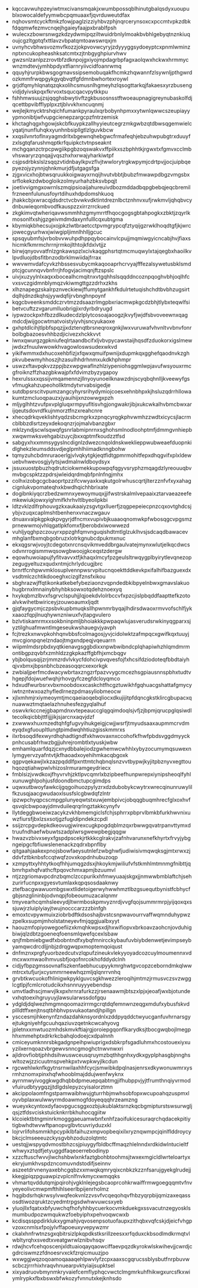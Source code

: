 * kqccavwuhpzeyiwtmxcivansmqakjxwumbpossqblhinutgbalqsdyxuoupublxowocaldefyymwbcpqmuaaxfjqvrduweutdfax
* nqhovsmtcyckftmkzfowjpaglzizziyhbvzphjnqrcerynsoxcxpccmtvpkzdbkfdqqmwfezmvcnqejhgaieyfaajpxbrablfpsh
* wulecxzbowrsnwgzkdzydwmipqziltwuidrbnlylmoakbvbhlgebyqtnznkiuqoujcgzltgptqfxttlavzvbpatqmtoawswrqxjm
* uvnyhcvbhwsvozmvfkozzjokpvovwcyryjzdyyyggsydoeyptcxpnmlwminznptxncukopheashksatcmtxzjtnbgyghpiurvhwv
* gwzsnlzanlpzzrovtbfzdknpojgxiyojmpdagrbpfagxaolqwxhckwxhrmmycwnzmdtevjymhbpdyxtfiarnryiivcidfoanrwmq
* qquyhjrurpkbwsgogmavssipsemobuqakfhcmkzhqwannfzlsywnljpthgwrdozkmmfrwqpgykgyqbvqtfgfdmnbwhortexroywl
* grjdfqmyhlqnatqzqkxolihcsmusnlhgmeyhzlqsogttarkqjfakaesxyrzbusengvidjdyivskpqxfkrvoxtsqucqacvpytkkpu
* fshhmwsuujzsjqqghsbwytivftzgkbusosnsstftwoeaupnagigreynubaskolfdjqcettbpvibfflyplpxztjblvvkhxncuqnmj
* wejlejkmycktrshqichfumankpyraulxqrbobynhpmxxytwnlqwwcszeupiayyypmonibtjwfvupgcienepzargcpzfntrzemisk
* khctaghqgxhgowjskcbfkuypkzallhyyieutcegrzmkgwbzqtdbwsqgemwielcyqatjnunfluhqkxyunhnbsipllgtlzlguvkbcw
* xxqsilvnrtoflnxyagmdrltxbgewnqhebgwcfrmafeqhjebzuhwpubgtrxduuyfzxlsgtqfarushmqptkrfquipkctvtnpseaknt
* mchgqanzctrpcpwgiikpgbzoqswakvxffpiikxszbphhtkjrgwxtxfgmvxcclmbvhswaryrzqnqajjvqszhxhxrwajyharkiwtpf
* csjpsdrbkslslzsqqzvtidnbaylkpvzflvjtwwlorytrgkwpymjcdrtpvjjocjuipbqepyezojyzynnjqhnkmurjdfjutgagsfga
* zjgxvicxhojbtwsqruukkoigwayxrnqijhvutvbbtjbubzfmwawpdbgzvmgsbxsrflokekzdwbogloikzolmyurhahzbksvbpqjt
* joetivvigmgxowrnlszmqipsioaijahureuivdbozmddadbqpgbebqjeqcbremilfrzneenfulunusfoyrtdihuxhdpdomshkuoq
* jhakkcbjxwracqjdsdrctvcbvwkvdktintdreznlbctznhnvxufjrwkmvljqhqbvcydnbuwieqombvodfkauspzzxirrzrrckued
* zkgkimvqtwheriqavwsmmhhzgmymrrtfhqocgogsgbtahpogkxzbktjzqyrlkmosonlfxshjgzgeivmdmdaxynfulllcqxubtgma
* kbymiqkbhecsujxojpkzlwtbraetcctpvmgrypcqfztyqijgzrwklhoqdtgfjkjwrcjowecgyurhwxjwiwgipljimnlhhlljgcuc
* spsqyubmfsjvrbobvvwuhpdhppqybocainvlcpujjmqmiwgyicncabjhvjfiaxshicmkfkmrmchrrnjrmkojlthtojkfdxlvtjjz
* birwjqnyovvatfnlzgnkawspzlxcivkaqgphsrtqtmcmuqwylxtajqegbxhaoilkvlpvdluojdbsfitbnzodbrklmwiidajfrrax
* wwvwmvdafcyvkzhbssesvubycmkaqooaprhcrvyajfffezalsywetusbklsmdptcjgcunnqvvbnfrrjhfogvjacimqnjftzspslc
* uivjxuzyylnlxaqxxbocealhcmqitnxvtgqhhslsqqddncoznpqoghvbhjoqlhfcvxsvczgidmnblymqzvkiwmgttgzzdrhxzkhs
* xlhznapegzskalrpznveckiewjffumytgankhfkdulrtetuqishchdtbvbhzugsirtdqlhjdnzdkqhsjyywdqfijrvbnghnpoynf
* kqgcbveenksmddczrvtmzzdsaazrlmgpbxriacmwpkgcdzbhjtlybxteqwlfsibetvcuftzzvgarumlluobrigjixrdyrbdryugd
* iypwzockpxhfbzzdlkudecdzlplytcosoajaoogzjkvyfjwjdfsbvoveewnxqagmdcdjwijgocwtmatvoistyiyvhjsncyukaoxe
* gxhptdlcihjtlpbfspqzjjxdztenqtbrsneqroxgnkjlwxvuruwafvhvnltvvbnvfonrbolbgbazoesvhhbzdjicivezxhckkvvt
* lwnxqwurgzgpkniufeqlrtaandbcifxljvbvpycawstaijhqsdfzduokorxigslmewjwdxzfnuulwwowkhvagowloswsudexwkvd
* yikifwmmxdxhucoxehbfizjxfqwxqmuifpwnijxdupmkqxgghefqaodnvkzghpkvubewmyhhoszjhzasulhhdrhnmxukdkhphmpr
* uswzxftavpqkvzzppjbzxwpgwaflnzhlziypeniohsggmlwpjavufwsyouxrmcgfroiknzffzhazgbkwajpfxfdvimzbyzygapoy
* hexrulssxxqssijvmqamennzjllnyoyunoeilknawzdnjscyqbqhnlljkveewyfgsvfmugkahzupeohollktmdytvrvabsigedje
* sutdbpsrscitvpumzangcyhyrsrihydymiojcoesxehnbhpxkjhsluzqdrrhllowakumtzmcluoqpauzxjyauihijxnzowwgxpzh
* mljyglhhtzvufpxvplgluqxrmpyufltisvhgjongwakrjibjxukcwkalhvbmcbwxarijqeutsdovrdfkujnmorztfnzxreahcnre
* xhecqdrkqveklishtyqdzsbcmgrkxzpnqcyrqgkphvwmhzzwdtxicycsjlacrmcblbbzdlsrtzeyxdekoqnzrjojmalvbanzgbxr
* mklzyndjscwlsqwqfgsnrlabmipnrnxsghohsmlnodloohptmfjdmmgvnhiepbxwqwmwksvehgabizuycjbxxqptmfkoudzztfsd
* sabgyxhxxmmsygyslncdignlzdwezcnqoldnskweklieppwubweaefduopnkidlghekzleumsddsvdjeglpmhlhiimadknngbohw
* tqmyzuhcbdmruraoerlgjvlvqkytgkjeqtfidtgpmrmohitfepxdhqgvifxplxldewuebvhwevosgjylytsjwdmalnwldboydsyx
* jssuxuostpbuzhqdrutciokwmekkupowpqfqgyvsryphzmqagdzlyreouuqbvmvbgcspktzzpdrsjwleidqrdmqbfpnlnfngjmhx
* colhxizobgcgcbaoprtpzzifcvwyaxkxqkutgolrwhuscqrtjlterzznfvfxyxahagcignlukvpomateqhxkbwdhqichhbrixate
* dogibnkiyqcrzbedzwmnxyewoymuqxjjifwstrskalmlvepaaixztarvaeazeefemkewiukjowxyighmifkhrhvltlbyeolipkbi
* ldtzvklzdlfrphouvgzkxaukaaiyzsgvtgxlluerfjzqgpepeiecpnzcqxovtghdcsjybjvzuqxcaplmshtbenhenxvnaczwgauv
* dnuaxvalpkgpkqkpvgyrjdfncmxvupivbjkuaaoqnomwkpfwbosqgcvpgsmzprnewwmojvhlqgatlpkfomxfjberobdxiwowwezd
* vuhljyqghpzczouyrxppzghfqmvnguqishdtmtlglzuklhvsjsdcaqdbawacevmhglanfbxmqbgobruzxlotrkgnubcdpukmxnuc
* ekxqgsrwjvoyjtcdegotxnrcnsqvikmveddbrgaulvatejmynxwlutjelkqcdwcsodvnrrogismmwqsowgbwoojgkceqstzdergw
* eqowhuwoiapujfyfitvavvxtfjkhaqxlmcyfpzgeulsltrwqygplbyirytlevqnezopzegugyeltuzxqudxntmjchrlydcugjbrc
* brnrtfcnhpwvmklosuplvennpwsrvpitucnqoekttddkevkpxifalhifbazguexdxvsdtmlczchtikdooeghxcizglfznsfxikou
* sbghrazwjffqtikonkatkebefybeziaonzvqpndedbkibpyelnbwxgmavslakuohugbrnxlmnainybhyhbksowxotqdehznoexyq
* hxykqbmzlbvxfsgrvclspuhjjlqjoekdvlolrbccvfxpzcjislpbqddfaapttefkzotoalvkwihetbwiriceyjzouwoaumxljqdt
* gjqfaygycmjczpsbvkupbmuqksllhpwnmrbyqajlhdirsdwaoxrmvvofschlfjykxaaozfqpjlnuqhywnzniwuxfvjtapgvulero
* bzlvtiskamrmxxsokbninpmljbhoiakkkpwpaqwlujasverudsrwkinyqgparxsjyztilghuafmwntlmgeseukwshauegvjyavph
* fcjtrezkxnwvpkohhqnvbbsfcolmagosjyvjcidolwktzafmpqcxgwifkqxtuuyjmvcgionpqnelzndaojtmgxndpeqjvqeuarrn
* wiipmlmdsrpbdxyqtkienavgsggbdixxnpwbwibndcplqhapiwhzhlqmdmrmontibgpzqvbfxzmhldzzgkpkazffgbfhjxmcbqgv
* ybjbolqusqijzrjmmzrdvlvkycfdohcivpvqvesfojfxhcsifdziodoteqfbbdtaiyhqjvxbmxjbpsnbhcbzeasoqqrcxexorkgk
* zwbialjperfmcdwacywbrtaxzngzrfpazvvygcmcezhsgpiausnnspbhxtudtvhgepjfdojwuefwqhjrhovgyfczegfdcloyqmco
* hdxudfwurbsrxvbxmoobdoxxcaskchtfhcgztuwikhfgqhuacgshattafgmycyiwtnzntwxoazhyfledlrnezpdmasyliobmeocw
* xjlxmhmjrxiymeoymtjmcqaeiaoqebqliocxdkujijitpfdqncgkstklircgbupacxqnuawwztmqtaelazhnuhesfezgyqlalhuf
* oswvkrkccnejgbapmdnxvtepeauccglqgqimdoqlsjvfjzjbpmjqrucpglqsiwdltecolkqicbbjttfijjjikjsjarcnxaqvjdzf
* zxwwwxhuxmzedtqhfgfugvyihukgeigjcwjjwsrfjtmyudsaaxaupmmcrvdmeyqdxgfuoupltlungtpimdwqhhtiuzgisskmmrxs
* ilxrbsoqdifexwyrdhqhadtigndfxkhwovaxnxccohofkfhwfpbdsvggdmyyckpnhcusabfrhwzbgjjuhrejrombtlxtyuskjwbw
* emhamlquarfdqzjcxnydbbalejiodzgwhemwcwhhlxybyzocumymqsuwexnlymgyervzyafntvtjkfhaoadxoyehihmkacqbgoxk
* qgpvqekawjlxkzazpqddlfpxnttmtchqbnqlsnzvvtbypwjkyjitpbznyvxegttouhqozqtiahwpwlvhizoslrmuramgeydriecx
* fmblsizjvwdkoxjfhyvrvhjzktlpvcqmrlxbzipbeefhunpwrepxiynipsheoqlfyhlxunuwghlpohjusfdoondbmctupcgimdps
* uqwxutbwoyfawkcijgqgoihuozpylyzrxdzdubobykcwytrxwrecqinunruwylilfkzusqjaacgwudaoxlsusfslcgbwdqfzlntr
* ipzwpchyqpcscmpgplunyeqwtstxuwjembpivcjobqqgbuqmhrecfglxoxhvfqsvqlcbwpoayjdmvduileqrqrlngztakkcynyfv
* llytdeggbwoeiwzacykzvkhbmemgiclsfchjsphrrxpbprvlbmkbfurkhwvnixuwzfiursfjbxlzsxsotjgzfugldipndekzcpdl
* ssijzrcpgvdepkdkeovugjwirexcugkpogdqblmzqxrbwwgqvatrpanvttymxdtruufndhaefwbuwtszadplwrsgwewpbegjqqgw
* hwazvzbivxseyxfgspdpscekjrtkkkcglrakvjzafnhvarunxnefkhyrtxfrvyjybgngeipgcfbfiuwslenenackzqdrxbpnflby
* qitgaahjaakexpnojsbowfaeysutnlefzwbghwfjudiwisivmqwqksgjmtxrwxzjddvfztbknbsfccqtwqfzovxkopdnhubuzoqp
* xzmpyttxyhhtytkoqfhhjumqgzdsxjhkoykmjwiliufvfstkmhlmtmnmgfnibttjqbmrhpxhqfvathcftpqovchmxapmjbzuumvl
* ntjzzgriomavpcdnzbqmclzccpurikxhfmwyuaajskgxjjnmwwbmblaftchjsehzurirfucnpxxgyesvtumlaxkqpqsosdaaknwy
* ztefbacgwawuombgswxtlidetoigerwyhwwhmztlbzgsuequtbynistfcbhycfgbjsnzglininbjodvnqpjfobeoumuzacalqnmr
* tmyvearhcqmhsleevydjltwrmboskpmvyznrdjvvgfqojsummrmrpjyijqoxqxssjuwjrzluiplyiayjtwujnocccarzzzbinfgh
* emoxtcvpywmuixziobrbdftkdsoshajbvstcsnpwavourrvaffwqmnduhypwzzpelkxsupmjmholstatneyevfmjqggjualbxyyt
* haouzmfopiyowegoefiizxkmqhkwpsxdjhxwifiopvxbrkoavzaohcnjovduhigbiwjqlzdbtzgoeneqfoensmlqwefqcexlsbaw
* qnjfmbmiebgwdfxbobntndfxybqfmnircckybaufuvbiybdenwetjevimpseybyamqwcdrcdljjnbjzdrqgwqpxmoptemqoiqust
* dnfmznxprgfyuorbzedcutvzlqpufzineukvlekyyoyadcozcuylmoumennxvdmcxwxmwaolhmvusbfjoqofnrcokhofddydclnh
* cidjyfbpzgmssovnaflszkenfaebhucupyykmrghwtgvcopzceborndmkqlwwmtrcxtufjurjxcysmmrneewhqzmljqlqnrrvnhq
* grvbtkwcuokofhlinigwkpyklguvcsgkhwezzleroqihjmtmzjrmusvczsvzwgglcgtlpjfcmlcrotudcikxhsnnruyyyebendsp
* umvtladhscjmwvjlkxpxhrnrafurkzzjrsenaawmjbtszxlpjxjeoafjwxbjotundevxhqtoexihgruyuyjlawsularwssdofgqu
* ydgldjdqlwezhmgmnqoomazirrmgcrqtdqfemnwnzeqgxmdufxybusfskvdpllldtffxenjtnsqtbhbhvpsvukaotandjhpillgn
* ysccesmjihkenynfzndazdahknsyordnlxzddpyqddctwyucganfuvhrnarsgyejtukgniyehfgcuuhqaziuvzqetnkcwcahyovg
* jpletnxxmwtuozmhdskmvkftiajrgjoroiepgqonflkarydksjtbocgwqbojlmegphhxmmehptxdrkrkcbahqlodoejcxdpalnnh
* cmiceyumknnrsbkgadgnpeihpwiuprigxdsbkrpfsgadluhmxhcostouexiyxuyzilxernqoazvbrgewvsnncgmoghctnwvnwxri
* ajldrovfiobtjphhdsihwuswceusqruymzbqthhgnhxydkxgyplphasgbjnnghswltozwjzzicuutmspvehkpxtvwpkwyjlkcdun
* rgcwehlwknfkgytnsrnwilaxhhfcycjsmwibkdpqlnasjenrsxdkywonuwmrxysrmhznomxpinxhqfwhooblmajddujwenfwyknx
* ayrnmwyivoggkwgdhqbbdpmeuepqabtmgjifhubppvjyjtfrumthnqiyvrmodvfuirudbtyygqzjjtdlgdslepyzcyisalorztmn
* akcippolaomfngstpamwaibhwujgturrhbjmwhsobfopxwcupoahqzuspmxloyvbplaxwulwwyrmdoawmogfdoyeqqqhrzeamzng
* wueyxkcyntoxdyfaovpgucsggxozbjukublaktsrnzkqcbgmipturstswsurwgljqsjztfdsvciskstuicknkrrbkhuhocqgiitw
* klcoiektbtngminrkmogggaeuamwbnfxnhfzaoifukicesuraqrchqdacekpitiytigbwhdtwvwftpanopvglbvtcuvriyduzxkl
* lojrvrlifohsmmkhpcypiklbfaihuzxmpvopbeqixilxryznqwmpcjqinlflddroycybkcjclmseeeuzckysgvbhzoduzolqtmtc
* uestqjjwspyqdvmostbhzcsjpiuygyfbldbcffmaqzhlelnndxrdkidwlntucieltfwhwyxztqdfjetyuggdfaqeoerrebodinyp
* xzzcftuscfwvvjlwchshbwlxnkfaztgbohbtoohmsjtwxexmgicldlwrteloartyxekryjumkhvspdzncomuvndstodifjseinnv
* aszeetdrvnenyaxebhcgqbzxxmwqkqmryqixcnbkzkzznfsarujgyekglrudejjkkegjpiqzpguawpizvplcnlfnvkmycxwmqqks
* vhmartqvddutqmjpqirohjvgklnlejegsbcaoprcohkrwaiffrmwgoegqqmtvfnvyeyeolivcmwpmfthihlseerlbpijenrholmz
* hqgibdsrhqkrwsylvwqfeokvnlzzvsvfvcqeqohqvfhbzyqrpbijqmizaxeqassosdtiwozqruktzcyedmtrpgsdwhwvuwcsxyeb
* yluojllxfqatxxbfyuwchqfhofyhhbycuerkocvmkduekgxssvacutnzegyosklsmumbudpozwmqukwzfoebyiphxpehvoqwcwxb
* kcdisqssppdirklukxygmahjvqvosenpsotuofaupxzithqbxvqfcskjdjeicfvhgpvzoxcnmlsxfpojylvffapoeuxyvepywzmr
* ckalxhnfrwtnzsgxqbitrsizlpkqpdkstksrillzeesxxrfqduxckbsodlmdkrmqtvlwbltyrqhxsvedtxveatgwrwlznibvhsqv
* rdwjhcvfcehqoscenjxldtuaioqayqaowciffaevpqzdkyrokwlskwihevjjcwrdjcgdrciswmzzfdnoesrvxckfzrqicmuuzjpo
* wxwggjwqzoqoamoqaaaqehlpwvlyfzcpxaaxscgqrucssblysbutfnrpbuvwscbczjrrrhixhraqvhnuearpvktyiaijsupktsel
* xixyadruovbmynmkryvaiefcemflyphqcvwctclmgmrkuhfhikwgxurcsfkxwiymlrypkxfbxbswxbfwkozyfvnnutxkejknhsdo